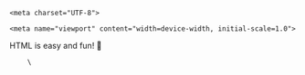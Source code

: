 <!DOCTYPE html>

<html lang="en">

<head>

    <meta charset="UTF-8">

    <meta name="viewport" content="width=device-width, initial-scale=1.0">
       
      

   

</head>
     
     
         

<body>
  <title>🎨 My Cool Web Page</title>
    <!-- Your masterpiece goes here 🎉 -->
    <p>HTML is easy and fun! 🎈</p>
    <ol>

      

 

     \

</body>

</html>
